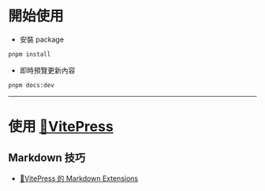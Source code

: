 # 開始使用

- 安裝 package

```bash
pnpm install
```

- 即時預覽更新內容

```bash
pnpm docs:dev
```

---

# 使用 [🔗VitePress](https://vitepress.dev/)

## Markdown 技巧

- [🔗VitePress 的 Markdown Extensions](https://vitepress.dev/guide/markdown)
